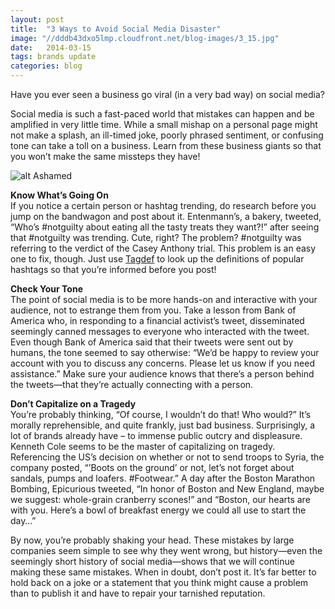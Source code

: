 ```yaml
---
layout: post
title:  "3 Ways to Avoid Social Media Disaster"
image: "//dddb43dxo5lmp.cloudfront.net/blog-images/3_15.jpg"
date:   2014-03-15
tags: brands update
categories: blog
---
```


Have you ever seen a business go viral (in a very bad way) on social media? 

Social media is such a fast-paced world that mistakes can happen and be amplified in very little time. While a small mishap on a personal page might not make a splash, an ill-timed joke, poorly phrased sentiment, or confusing tone can take a toll on a business. Learn from these business giants so that you won’t make the same missteps they have!

![alt Ashamed](//dddb43dxo5lmp.cloudfront.net/blog-images/ashamed.gif "Ashamed")

**Know What’s Going On**<br/>
If you notice a certain person or hashtag trending, do research before you jump on the bandwagon and post about it. Entenmann’s, a bakery, tweeted, “Who’s #notguilty about eating all the tasty treats they want?!” after seeing that #notguilty was trending. Cute, right? The problem? #notguilty was referring to the verdict of the Casey Anthony trial. This problem is an easy one to fix, though. Just use [Tagdef](http://tagdef.com/) to look up the definitions of popular hashtags so that you’re informed before you post!

**Check Your Tone**<br/>
The point of social media is to be more hands-on and interactive with your audience, not to estrange them from you. Take a lesson from Bank of America who, in responding to a financial activist’s tweet, disseminated seemingly canned messages to everyone who interacted with the tweet. Even though Bank of America said that their tweets were sent out by humans, the tone seemed to say otherwise: “We’d be happy to review your account with you to discuss any concerns. Please let us know if you need assistance.” Make sure your audience knows that there’s a person behind the tweets—that they’re actually connecting with a person.

**Don’t Capitalize on a Tragedy**<br/>
You’re probably thinking, “Of course, I wouldn’t do that! Who would?” It’s morally reprehensible, and quite frankly, just bad business. Surprisingly, a lot of brands already have – to immense public outcry and displeasure. Kenneth Cole seems to be the master of capitalizing on tragedy. Referencing the US’s decision on whether or not to send troops to Syria, the company posted, “’Boots on the ground’ or not, let’s not forget about sandals, pumps and loafers. #Footwear.”  A day after the Boston Marathon Bombing, Epicurious tweeted, “In honor of Boston and New England, maybe we suggest: whole-grain cranberry scones!” and “Boston, our hearts are with you. Here’s a bowl of breakfast energy we could all use to start the day…”
 
By now, you’re probably shaking your head. These mistakes by large companies seem simple to see why they went wrong, but history—even the seemingly short history of social media—shows that we will continue making these same mistakes. When in doubt, don’t post it. It’s far better to hold back on a joke or a statement that you think might cause a problem than to publish it and have to repair your tarnished reputation.

